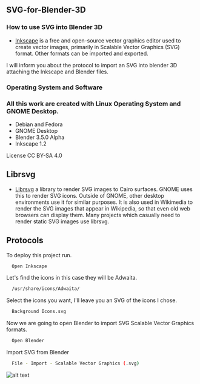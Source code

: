 ## SVG-for-Blender-3D

### How to use SVG into Blender 3D

- [Inkscape](https://inkscape.org/) is a free and open-source vector graphics editor used to create vector images, primarily in Scalable Vector Graphics (SVG) format. Other formats can be imported and exported.

I will inform you about the protocol to import an SVG into blender 3D attaching the Inkscape and Blender files.

### Operating System and Software
### All this work are created with Linux Operating System and GNOME Desktop.

- Debian and Fedora
- GNOME Desktop
- Blender 3.5.0 Alpha
- Inkscape 1.2

License CC BY-SA 4.0

## Librsvg
- [Librsvg](https://github.com/GNOME/librsvg) a library to render SVG images to Cairo surfaces. GNOME uses this to render SVG icons. Outside of GNOME, other desktop environments use it for similar purposes. It is also used in Wikimedia to render the SVG images that appear in Wikipedia, so that even old web browsers can display them. Many projects which casually need to render static SVG images use librsvg.

## Protocols

To deploy this project run.
```bash
  Open Inkscape
```
Let's find the icons in this case they will be Adwaita.
```bash
  /usr/share/icons/Adwaita/
```
Select the icons you want, I'll leave you an SVG of the icons I chose.
```bash
  Background Icons.svg
```
Now we are going to open Blender to import SVG Scalable Vector Graphics formats.
```bash
  Open Blender
```
Import SVG from Blender
```bash
  File - Import - Scalable Vector Graphics (.svg)
```





![alt text](https://github.com/dnlgalleguillos/SVG-for-Blender-3D/blob/main/Render%20SVG%20for%20Blender.png?raw=true "SVG for Blender 3D")
